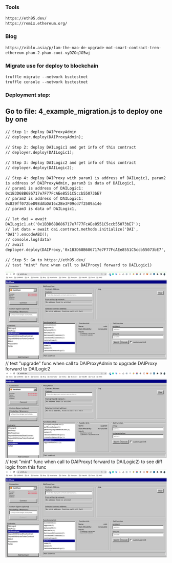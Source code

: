### Tools
    https://eth95.dev/
    https://remix.ethereum.org/

### Blog
    https://viblo.asia/p/lam-the-nao-de-upgrade-mot-smart-contract-tren-ethereum-phan-2-phan-cuoi-vyDZOqJG5wj

### Migrate use for deploy to blockchain

    truffle migrate --network bsctestnet
    truffle console --network bsctestnet


### Deployment step: 

## Go to file: 4_example_migration.js to deploy one by one 

    // Step 1: deploy DAIProxyAdmin
    // deployer.deploy(DAIProxyAdmin);

    // Step 2: deploy DAILogic1 and get info of this contract
    // deployer.deploy(DAILogic1);

    // Step 3: deploy DAILogic2 and get info of this contract
    // deployer.deploy(DAILogic2);

    // Step 4: deploy DAIProxy with param1 is address of DAILogic1, param2 is address of DAIProxyAdmin, param3 is data of DAILogic1,
    // param1 is address of DAILogic1: 0x1B3D68B686717e7F77FcAEe8551C5ccb55073bE7
    // param2 is address of DAILogic1: 0x829ff072beD98dAbDA16c2Be3F09cd7f2509a14e
    // param3 is data of DAILogic1,

    // let dai = await DAILogic1.at('0x1B3D68B686717e7F77FcAEe8551C5ccb55073bE7');
    // let data = await dai.contract.methods.initialize('DAI', 'DAI').encodeABI();
    // console.log(data)
    // await deployer.deploy(DAIProxy,'0x1B3D68B686717e7F77FcAEe8551C5ccb55073bE7','0x829ff072beD98dAbDA16c2Be3F09cd7f2509a14e',data);

    // Step 5: Go to https://eth95.dev/
    // test "mint" func when call to DAIProxy( forward to DAILogic1)
![MINT](./mint.png "mint")
    // test "upgrade" func when call to DAIProxyAdmin to upgrade DAIProxy forward to DAILogic2
![UPGRADE](./upgrade.png "upgrade")
    // test "mint" func when call to DAIProxy( forward to DAILogic2) to see diff logic from this func
![MINT](./mint.png "mint")
